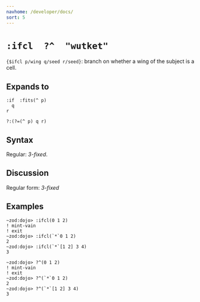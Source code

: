 ```yaml
---
navhome: /developer/docs/
sort: 5
---
```


# `:ifcl  ?^  "wutket"`

`{$ifcl p/wing q/seed r/seed}`: branch on whether a wing 
of the subject is a cell.

## Expands to

```
:if  :fits(^ p)
  q
r
```

```
?:(?=(^ p) q r)
```

## Syntax

Regular: *3-fixed*.

## Discussion

Regular form: *3-fixed*

## Examples

```
~zod:dojo> :ifcl(0 1 2)
! mint-vain
! exit
~zod:dojo> :ifcl(`*`0 1 2)
2
~zod:dojo> :ifcl(`*`[1 2] 3 4)
3
```

```
~zod:dojo> ?^(0 1 2)
! mint-vain
! exit
~zod:dojo> ?^(`*`0 1 2)
2
~zod:dojo> ?^(`*`[1 2] 3 4)
3
```
